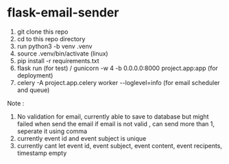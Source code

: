 

# flask-email-sender

1. git clone this repo
2. cd to this repo directory
3. run python3 -b venv .venv
4. source .venv/bin/activate (linux)
5. pip install -r requirements.txt
6. flask run (for test) / gunicorn -w 4 -b 0.0.0.0:8000 project.app:app (for deployment)
7. celery -A project.app.celery worker --loglevel=info (for email scheduler and queue)


Note : 
1. No validation for email, currently able to save to database but might failed when send the email if email is not valid , can send more than 1, seperate it using comma
2. currently event id and event subject is unique
3. currently cant let event id, event subject, event content, event recipents, timestamp empty
